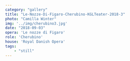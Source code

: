 ```yaml
---
category: "gallery"
title: "Le-Nozze-Di-Figaro-Cherubino-KGLTeater-2018-3"
photo: "Camilla Winter"
img: '../img/cherubino3.jpg'
date: "2018-09-03"
opera: 'Le nozze di Figaro'
role: 'Cherubino'
house: 'Royal Danish Opera'
tags:
    - "still"
---
```

